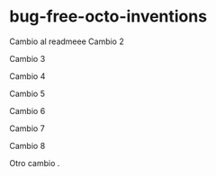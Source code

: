 # bug-free-octo-inventions
Cambio al readmeee
Cambio 2


Cambio 3


Cambio 4

Cambio 5


Cambio 6

Cambio 7

Cambio 8

Otro cambio
.
